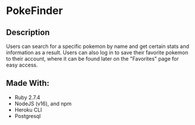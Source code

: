 # PokeFinder

## Description

Users can search for a specific pokemon by name and get certain stats and information as a result. Users can also log in to save their favorite pokemon to their account, where it can be found later on the "Favorites" page for easy access.

## Made With:

- Ruby 2.7.4
- NodeJS (v16), and npm
- Heroku CLI
- Postgresql